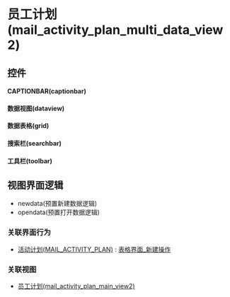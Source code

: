 # 员工计划(mail_activity_plan_multi_data_view2)  <!-- {docsify-ignore-all} -->



## 控件
#### CAPTIONBAR(captionbar)
#### 数据视图(dataview)
#### 数据表格(grid)
#### 搜索栏(searchbar)
#### 工具栏(toolbar)

## 视图界面逻辑
  * newdata(预置新建数据逻辑)
  * opendata(预置打开数据逻辑)


### 关联界面行为
  * [活动计划(MAIL_ACTIVITY_PLAN)](module/mail/mail_activity_plan) : [表格界面_新建操作](module/mail/mail_activity_plan#界面行为)

### 关联视图
  * [员工计划(mail_activity_plan_main_view2)](app/view/mail_activity_plan_main_view2)

<script>
 const { createApp } = Vue
  createApp({
    data() {
      return {

      }
    }
  }).use(ElementPlus).mount('#app')
</script>